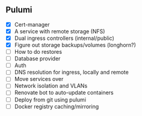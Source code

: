 ## Pulumi

- [x] Cert-manager
- [x] A service with remote storage (NFS)
- [x] Dual ingress controllers (internal/public)
- [x] Figure out storage backups/volumes (longhorn?)
- [ ] How to do restores
- [ ] Database provider
- [ ] Auth
- [ ] DNS resolution for ingress, locally and remote
- [ ] Move services over
- [ ] Network isolation and VLANs
- [ ] Renovate bot to auto-update containers
- [ ] Deploy from git using pulumi
- [ ] Docker registry caching/mirroring
